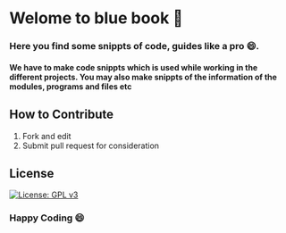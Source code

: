 # Welome to blue book :blue_book:

### Here you find some snippts of code,  guides like a pro :smile:.
#### We have to make code snippts which is used while working in the different projects. You may also make snippts of the information of the modules, programs and files etc

## How to Contribute
<ol>
  <li>Fork and edit</li>
  <li>Submit pull request for consideration</li>
</ol>

## License

[![License: GPL v3](https://img.shields.io/badge/License-GPLv3-blue.svg)](https://www.gnu.org/licenses/gpl-3.0)

### Happy Coding :smile:

